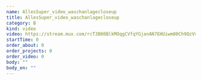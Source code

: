 ```yaml
---
name: AllesSuper_video_waschanlagecloseup
title: AllesSuper_video_waschanlagecloseup
category: B
kind: video
video: https://stream.mux.com/rcT3B00BlkMOqgCVfqYGjanAN7EHUiwm00Ch9QzVvd.m3u8
startTime: 0
order_about: 0
order_projects: 0
order_video: 0
body: ""
body_en: ""
---
```

